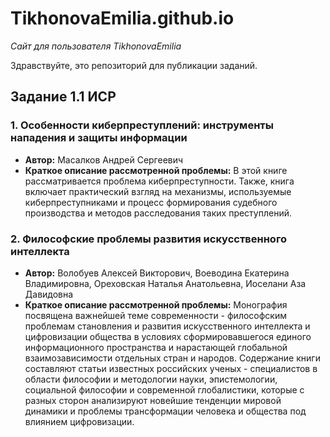 # TikhonovaEmilia.github.io
*Сайт для пользователя TikhonovaEmilia*

Здравствуйте, это репозиторий для публикации заданий.

## Задание 1.1 ИСР
### **1. Особенности киберпреступлений: инструменты нападения и защиты информации**
  * **Автор:** Масалков Андрей Сергеевич
  * **Краткое описание рассмотренной проблемы:** В этой книге рассматривается проблема киберпреступности. Также, книга включает практический взгляд на механизмы, используемые киберпреступниками и процесс формирования судебного производства и методов расследования таких преступлений.
### **2. Философские проблемы развития искусственного интеллекта**
  * **Автор:** Волобуев Алексей Викторович, Воеводина Екатерина Владимировна, Ореховская Наталья Анатольевна, Иоселани Аза Давидовна
  * **Краткое описание рассмотренной проблемы:** Монография посвящена важнейшей теме современности - философским проблемам становления и развития искусственного интеллекта и цифровизации общества в условиях сформировавшегося единого информационного пространства и нарастающей глобальной взаимозависимости отдельных стран и народов. Содержание книги составляют статьи известных российских ученых - специалистов в области философии и методологии науки, эпистемологии, социальной философии и современной глобалистики, которые с разных сторон анализируют новейшие тенденции мировой динамики и проблемы трансформации человека и общества под влиянием цифровизации.
